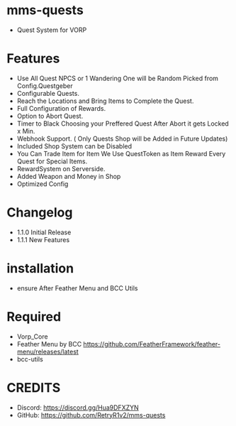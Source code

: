 # mms-quests

- Quest System for VORP

# Features

- Use All Quest NPCS or 1 Wandering One will be Random Picked from Config.Questgeber
- Configurable Quests. 
- Reach the Locations and Bring Items to Complete the Quest.
- Full Configuration of Rewards.
- Option to Abort Quest.
- Timer to Black Choosing your Preffered Quest After Abort it gets Locked x Min.
- Webhook Support. ( Only Quests Shop will be Added in Future Updates)
- Included Shop System can be Disabled
- You Can Trade Item for Item We Use QuestToken as Item Reward Every Quest for Special Items.
- RewardSystem on Serverside.
- Added Weapon and Money in Shop
- Optimized Config



# Changelog

- 1.1.0 Initial Release
- 1.1.1 New Features

# installation 

- ensure After Feather Menu and BCC Utils


# Required
- Vorp_Core 
- Feather Menu by BCC https://github.com/FeatherFramework/feather-menu/releases/latest
- bcc-utils

# CREDITS
- Discord: https://discord.gg/Hua9DFXZYN
- GitHub: https://github.com/RetryR1v2/mms-quests